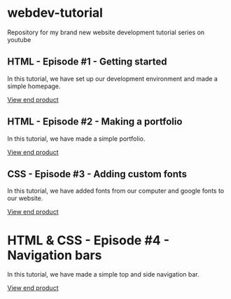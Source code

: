 # webdev-tutorial

Repository for my brand new website development tutorial series on youtube

## HTML - Episode #1 - Getting started

In this tutorial, we have set up our development environment and made a simple homepage.

[View end product](https://basiccorruption.github.io/webdev-tutorial/Episode1/index.html)

## HTML - Episode #2 - Making a portfolio

In this tutorial, we have made a simple portfolio.

[View end product](https://basiccorruption.github.io/webdev-tutorial/Episode2/index.html)

## CSS - Episode #3 - Adding custom fonts

In this tutorial, we have added fonts from our computer and google fonts to our website.

[View end product](https://basiccorruption.github.io/webdev-tutorial/Episode3/index.html)

# HTML & CSS - Episode #4 - Navigation bars

In this tutorial, we have made a simple top and side navigation bar.

[View end product](https://basiccorruption.github.io/webdev-tutorial/Episode4/index.html)
